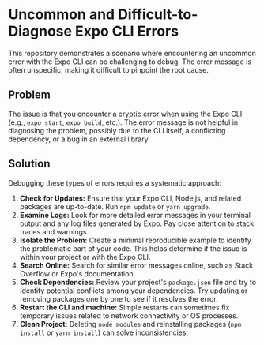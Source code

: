 # Uncommon and Difficult-to-Diagnose Expo CLI Errors

This repository demonstrates a scenario where encountering an uncommon error with the Expo CLI can be challenging to debug. The error message is often unspecific, making it difficult to pinpoint the root cause.

## Problem

The issue is that you encounter a cryptic error when using the Expo CLI (e.g., `expo start`, `expo build`, etc.). The error message is not helpful in diagnosing the problem, possibly due to the CLI itself, a conflicting dependency, or a bug in an external library.

## Solution

Debugging these types of errors requires a systematic approach:

1. **Check for Updates:** Ensure that your Expo CLI, Node.js, and related packages are up-to-date. Run `npm update` or `yarn upgrade`.
2. **Examine Logs:** Look for more detailed error messages in your terminal output and any log files generated by Expo. Pay close attention to stack traces and warnings.
3. **Isolate the Problem:** Create a minimal reproducible example to identify the problematic part of your code. This helps determine if the issue is within your project or with the Expo CLI.
4. **Search Online:** Search for similar error messages online, such as Stack Overflow or Expo's documentation.
5. **Check Dependencies:** Review your project's `package.json` file and try to identify potential conflicts among your dependencies. Try updating or removing packages one by one to see if it resolves the error.
6. **Restart the CLI and machine:**  Simple restarts can sometimes fix temporary issues related to network connectivity or OS processes.
7. **Clean Project:** Deleting `node_modules` and reinstalling packages (`npm install` or `yarn install`) can solve inconsistencies.